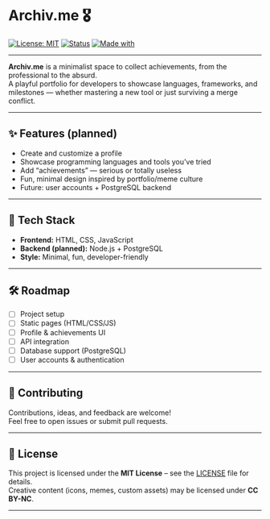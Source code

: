 # Archiv.me 🎖️

[![License: MIT](https://img.shields.io/badge/License-MIT-blue.svg)](LICENSE)
[![Status](https://img.shields.io/badge/status-in%20development-yellow)]()
[![Made with](https://img.shields.io/badge/made%20with-HTML%2C%20CSS%2C%20JS-orange)]()

---

**Archiv.me** is a minimalist space to collect achievements, from the professional to the absurd.  
A playful portfolio for developers to showcase languages, frameworks, and milestones — whether mastering a new tool or just surviving a merge conflict.

---

## ✨ Features (planned)
- Create and customize a profile
- Showcase programming languages and tools you’ve tried
- Add “achievements” — serious or totally useless
- Fun, minimal design inspired by portfolio/meme culture
- Future: user accounts + PostgreSQL backend

---

## 🚀 Tech Stack
- **Frontend:** HTML, CSS, JavaScript  
- **Backend (planned):** Node.js + PostgreSQL  
- **Style:** Minimal, fun, developer-friendly  

---

## 🛠️ Roadmap
- [ ] Project setup  
- [ ] Static pages (HTML/CSS/JS)  
- [ ] Profile & achievements UI  
- [ ] API integration  
- [ ] Database support (PostgreSQL)  
- [ ] User accounts & authentication  

---

## 🤝 Contributing
Contributions, ideas, and feedback are welcome!  
Feel free to open issues or submit pull requests.  

---

## 📜 License
This project is licensed under the **MIT License** – see the [LICENSE](LICENSE) file for details.  
Creative content (icons, memes, custom assets) may be licensed under **CC BY-NC**.  

---
